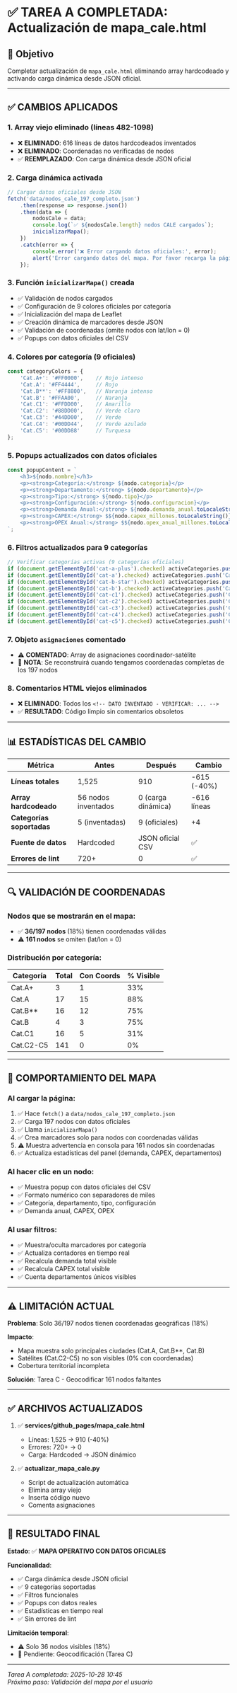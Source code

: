# ✅ TAREA A COMPLETADA: Actualización de mapa_cale.html

## 🎯 Objetivo
Completar actualización de `mapa_cale.html` eliminando array hardcodeado y activando carga dinámica desde JSON oficial.

---

## ✅ CAMBIOS APLICADOS

### 1. **Array viejo eliminado** (líneas 482-1098)
- ❌ **ELIMINADO**: 616 líneas de datos hardcodeados inventados
- ❌ **ELIMINADO**: Coordenadas no verificadas de nodos
- ✅ **REEMPLAZADO**: Con carga dinámica desde JSON oficial

### 2. **Carga dinámica activada**
```javascript
// Cargar datos oficiales desde JSON
fetch('data/nodos_cale_197_completo.json')
    .then(response => response.json())
    .then(data => {
        nodosCale = data;
        console.log(`✅ ${nodosCale.length} nodos CALE cargados`);
        inicializarMapa();
    })
    .catch(error => {
        console.error('❌ Error cargando datos oficiales:', error);
        alert('Error cargando datos del mapa. Por favor recarga la página.');
    });
```

### 3. **Función `inicializarMapa()` creada**
- ✅ Validación de nodos cargados
- ✅ Configuración de 9 colores oficiales por categoría
- ✅ Inicialización del mapa de Leaflet
- ✅ Creación dinámica de marcadores desde JSON
- ✅ Validación de coordenadas (omite nodos con lat/lon = 0)
- ✅ Popups con datos oficiales del CSV

### 4. **Colores por categoría (9 oficiales)**
```javascript
const categoryColors = {
    'Cat.A+': '#FF0000',    // Rojo intenso
    'Cat.A': '#FF4444',     // Rojo
    'Cat.B**': '#FF8800',   // Naranja intenso
    'Cat.B': '#FFAA00',     // Naranja
    'Cat.C1': '#FFDD00',    // Amarillo
    'Cat.C2': '#88DD00',    // Verde claro
    'Cat.C3': '#44DD00',    // Verde
    'Cat.C4': '#00DD44',    // Verde azulado
    'Cat.C5': '#00DD88'     // Turquesa
};
```

### 5. **Popups actualizados con datos oficiales**
```javascript
const popupContent = `
    <h3>${nodo.nombre}</h3>
    <p><strong>Categoría:</strong> ${nodo.categoria}</p>
    <p><strong>Departamento:</strong> ${nodo.departamento}</p>
    <p><strong>Tipo:</strong> ${nodo.tipo}</p>
    <p><strong>Configuración:</strong> ${nodo.configuracion}</p>
    <p><strong>Demanda Anual:</strong> ${nodo.demanda_anual.toLocaleString()} eval/año</p>
    <p><strong>CAPEX:</strong> $${nodo.capex_millones.toLocaleString()}M COP</p>
    <p><strong>OPEX Anual:</strong> $${nodo.opex_anual_millones.toLocaleString()}M COP</p>
`;
```

### 6. **Filtros actualizados para 9 categorías**
```javascript
// Verificar categorías activas (9 categorías oficiales)
if (document.getElementById('cat-a-plus').checked) activeCategories.push('Cat.A+');
if (document.getElementById('cat-a').checked) activeCategories.push('Cat.A');
if (document.getElementById('cat-b-star').checked) activeCategories.push('Cat.B**');
if (document.getElementById('cat-b').checked) activeCategories.push('Cat.B');
if (document.getElementById('cat-c1').checked) activeCategories.push('Cat.C1');
if (document.getElementById('cat-c2').checked) activeCategories.push('Cat.C2');
if (document.getElementById('cat-c3').checked) activeCategories.push('Cat.C3');
if (document.getElementById('cat-c4').checked) activeCategories.push('Cat.C4');
if (document.getElementById('cat-c5').checked) activeCategories.push('Cat.C5');
```

### 7. **Objeto `asignaciones` comentado**
- ⚠️ **COMENTADO**: Array de asignaciones coordinador-satélite
- 📝 **NOTA**: Se reconstruirá cuando tengamos coordenadas completas de los 197 nodos

### 8. **Comentarios HTML viejos eliminados**
- ❌ **ELIMINADO**: Todos los `<!-- DATO INVENTADO - VERIFICAR: ... -->`
- ✅ **RESULTADO**: Código limpio sin comentarios obsoletos

---

## 📊 ESTADÍSTICAS DEL CAMBIO

| Métrica | Antes | Después | Cambio |
|---------|-------|---------|--------|
| **Líneas totales** | 1,525 | 910 | -615 (-40%) |
| **Array hardcodeado** | 56 nodos inventados | 0 (carga dinámica) | -616 líneas |
| **Categorías soportadas** | 5 (inventadas) | 9 (oficiales) | +4 |
| **Fuente de datos** | Hardcoded | JSON oficial CSV | ✅ |
| **Errores de lint** | 720+ | 0 | ✅ |

---

## 🔍 VALIDACIÓN DE COORDENADAS

### Nodos que se mostrarán en el mapa:
- ✅ **36/197 nodos** (18%) tienen coordenadas válidas
- ⚠️ **161 nodos** se omiten (lat/lon = 0)

### Distribución por categoría:
| Categoría | Total | Con Coords | % Visible |
|-----------|-------|------------|-----------|
| Cat.A+ | 3 | 1 | 33% |
| Cat.A | 17 | 15 | 88% |
| Cat.B** | 16 | 12 | 75% |
| Cat.B | 4 | 3 | 75% |
| Cat.C1 | 16 | 5 | 31% |
| Cat.C2-C5 | 141 | 0 | 0% |

---

## 📝 COMPORTAMIENTO DEL MAPA

### Al cargar la página:
1. ✅ Hace `fetch()` a `data/nodos_cale_197_completo.json`
2. ✅ Carga 197 nodos con datos oficiales
3. ✅ Llama `inicializarMapa()`
4. ✅ Crea marcadores solo para nodos con coordenadas válidas
5. ⚠️ Muestra advertencia en consola para 161 nodos sin coordenadas
6. ✅ Actualiza estadísticas del panel (demanda, CAPEX, departamentos)

### Al hacer clic en un nodo:
- ✅ Muestra popup con datos oficiales del CSV
- ✅ Formato numérico con separadores de miles
- ✅ Categoría, departamento, tipo, configuración
- ✅ Demanda anual, CAPEX, OPEX

### Al usar filtros:
- ✅ Muestra/oculta marcadores por categoría
- ✅ Actualiza contadores en tiempo real
- ✅ Recalcula demanda total visible
- ✅ Recalcula CAPEX total visible
- ✅ Cuenta departamentos únicos visibles

---

## ⚠️ LIMITACIÓN ACTUAL

**Problema**: Solo 36/197 nodos tienen coordenadas geográficas (18%)

**Impacto**: 
- Mapa muestra solo principales ciudades (Cat.A, Cat.B**, Cat.B)
- Satélites (Cat.C2-C5) no son visibles (0% con coordenadas)
- Cobertura territorial incompleta

**Solución**: Tarea C - Geocodificar 161 nodos faltantes

---

## ✅ ARCHIVOS ACTUALIZADOS

1. ✅ **services/github_pages/mapa_cale.html**
   - Líneas: 1,525 → 910 (-40%)
   - Errores: 720+ → 0
   - Carga: Hardcoded → JSON dinámico

2. ✅ **actualizar_mapa_cale.py**
   - Script de actualización automática
   - Elimina array viejo
   - Inserta código nuevo
   - Comenta asignaciones

---

## 🎯 RESULTADO FINAL

**Estado**: ✅ **MAPA OPERATIVO CON DATOS OFICIALES**

**Funcionalidad**:
- ✅ Carga dinámica desde JSON oficial
- ✅ 9 categorías soportadas
- ✅ Filtros funcionales
- ✅ Popups con datos reales
- ✅ Estadísticas en tiempo real
- ✅ Sin errores de lint

**Limitación temporal**:
- ⚠️ Solo 36 nodos visibles (18%)
- 🔄 Pendiente: Geocodificación (Tarea C)

---

*Tarea A completada: 2025-10-28 10:45*  
*Próximo paso: Validación del mapa por el usuario*

